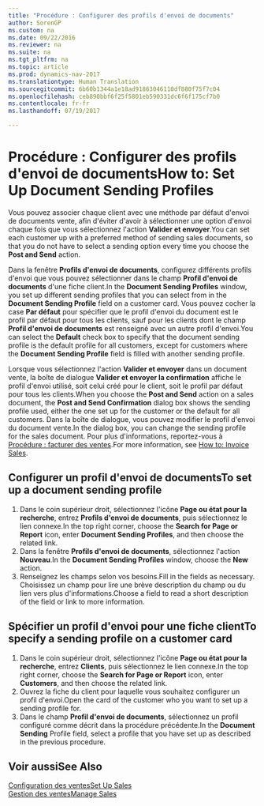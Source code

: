 ```yaml
---
title: "Procédure : Configurer des profils d'envoi de documents"
author: SorenGP
ms.custom: na
ms.date: 09/22/2016
ms.reviewer: na
ms.suite: na
ms.tgt_pltfrm: na
ms.topic: article
ms.prod: dynamics-nav-2017
ms.translationtype: Human Translation
ms.sourcegitcommit: 6b60b1344a1e18ad91863046110df880f75f7c04
ms.openlocfilehash: ceb890bbf6f25f5801eb590331dc6f6f175cf7b0
ms.contentlocale: fr-fr
ms.lasthandoff: 07/19/2017

---
```


# <a name="how-to-set-up-document-sending-profiles"></a><span data-ttu-id="c9c52-102">Procédure : Configurer des profils d'envoi de documents</span><span class="sxs-lookup"><span data-stu-id="c9c52-102">How to: Set Up Document Sending Profiles</span></span>
<span data-ttu-id="c9c52-103">Vous pouvez associer chaque client avec une méthode par défaut d'envoi de documents vente, afin d'éviter d'avoir à sélectionner une option d'envoi chaque fois que vous sélectionnez l'action **Valider et envoyer**.</span><span class="sxs-lookup"><span data-stu-id="c9c52-103">You can set each customer up with a preferred method of sending sales documents, so that you do not have to select a sending option every time you choose the **Post and Send** action.</span></span>

<span data-ttu-id="c9c52-104">Dans la fenêtre **Profils d'envoi de documents**, configurez différents profils d'envoi que vous pouvez sélectionner dans le champ **Profil d'envoi de documents** d'une fiche client.</span><span class="sxs-lookup"><span data-stu-id="c9c52-104">In the **Document Sending Profiles** window, you set up different sending profiles that you can select from in the **Document Sending Profile** field on a customer card.</span></span> <span data-ttu-id="c9c52-105">Vous pouvez cocher la case **Par défaut** pour spécifier que le profil d'envoi du document est le profil par défaut pour tous les clients, sauf pour les clients dont le champ **Profil d'envoi de documents** est renseigné avec un autre profil d'envoi.</span><span class="sxs-lookup"><span data-stu-id="c9c52-105">You can select the **Default** check box to specify that the document sending profile is the default profile for all customers, except for customers where the **Document Sending Profile** field is filled with another sending profile.</span></span>

<span data-ttu-id="c9c52-106">Lorsque vous sélectionnez l'action **Valider et envoyer** dans un document vente, la boîte de dialogue **Valider et envoyer la confirmation** affiche le profil d'envoi utilisé, soit celui créé pour le client, soit le profil par défaut pour tous les clients.</span><span class="sxs-lookup"><span data-stu-id="c9c52-106">When you choose the **Post and Send** action on a sales document, the **Post and Send Confirmation** dialog box shows the sending profile used, either the one set up for the customer or the default for all customers.</span></span> <span data-ttu-id="c9c52-107">Dans la boîte de dialogue, vous pouvez modifier le profil d'envoi du document vente.</span><span class="sxs-lookup"><span data-stu-id="c9c52-107">In the dialog box, you can change the sending profile for the sales document.</span></span> <span data-ttu-id="c9c52-108">Pour plus d'informations, reportez-vous à [Procédure : facturer des ventes](sales-how-invoice-sales.md).</span><span class="sxs-lookup"><span data-stu-id="c9c52-108">For more information, see [How to: Invoice Sales](sales-how-invoice-sales.md).</span></span>

## <a name="to-set-up-a-document-sending-profile"></a><span data-ttu-id="c9c52-109">Configurer un profil d'envoi de documents</span><span class="sxs-lookup"><span data-stu-id="c9c52-109">To set up a document sending profile</span></span>
1. <span data-ttu-id="c9c52-110">Dans le coin supérieur droit, sélectionnez l'icône **Page ou état pour la recherche**, entrez **Profils d'envoi de documents**, puis sélectionnez le lien connexe.</span><span class="sxs-lookup"><span data-stu-id="c9c52-110">In the top right corner, choose the **Search for Page or Report** icon, enter **Document Sending Profiles**, and then choose the related link.</span></span>
2. <span data-ttu-id="c9c52-111">Dans la fenêtre **Profils d'envoi de documents**, sélectionnez l'action **Nouveau**.</span><span class="sxs-lookup"><span data-stu-id="c9c52-111">In the **Document Sending Profiles** window, choose the **New** action.</span></span>
3. <span data-ttu-id="c9c52-112">Renseignez les champs selon vos besoins.</span><span class="sxs-lookup"><span data-stu-id="c9c52-112">Fill in the fields as necessary.</span></span> <span data-ttu-id="c9c52-113">Choisissez un champ pour lire une brève description du champ ou du lien vers plus d'informations.</span><span class="sxs-lookup"><span data-stu-id="c9c52-113">Choose a field to read a short description of the field or link to more information.</span></span>

## <a name="to-specify-a-sending-profile-on-a-customer-card"></a><span data-ttu-id="c9c52-114">Spécifier un profil d'envoi pour une fiche client</span><span class="sxs-lookup"><span data-stu-id="c9c52-114">To specify a sending profile on a customer card</span></span>
1. <span data-ttu-id="c9c52-115">Dans le coin supérieur droit, sélectionnez l'icône **Page ou état pour la recherche**, entrez **Clients**, puis sélectionnez le lien connexe.</span><span class="sxs-lookup"><span data-stu-id="c9c52-115">In the top right corner, choose the **Search for Page or Report** icon, enter **Customers**, and then choose the related link.</span></span>
2. <span data-ttu-id="c9c52-116">Ouvrez la fiche du client pour laquelle vous souhaitez configurer un profil d'envoi.</span><span class="sxs-lookup"><span data-stu-id="c9c52-116">Open the card of the customer who you want to set up a sending profile for.</span></span>
3. <span data-ttu-id="c9c52-117">Dans le champ **Profil d'envoi de documents**, sélectionnez un profil configuré comme décrit dans la procédure précédente.</span><span class="sxs-lookup"><span data-stu-id="c9c52-117">In the **Document Sending** Profile field, select a profile that you have set up as described in the previous procedure.</span></span>

## <a name="see-also"></a><span data-ttu-id="c9c52-118">Voir aussi</span><span class="sxs-lookup"><span data-stu-id="c9c52-118">See Also</span></span>  
[<span data-ttu-id="c9c52-119">Configuration des ventes</span><span class="sxs-lookup"><span data-stu-id="c9c52-119">Set Up Sales</span></span>](sales-setup-sales.md)  
[<span data-ttu-id="c9c52-120">Gestion des ventes</span><span class="sxs-lookup"><span data-stu-id="c9c52-120">Manage Sales</span></span>](sales-manage-sales.md)

